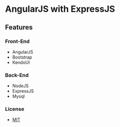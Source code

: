 AngularJS with ExpressJS
=====

## Features

### Front-End

- AngularJS
- Bootstrap
- KendoUI

### Back-End

- NodeJS
- ExpressJS
- Mysql

### License
- [MIT](http://opensource.org/licenses/MIT)


